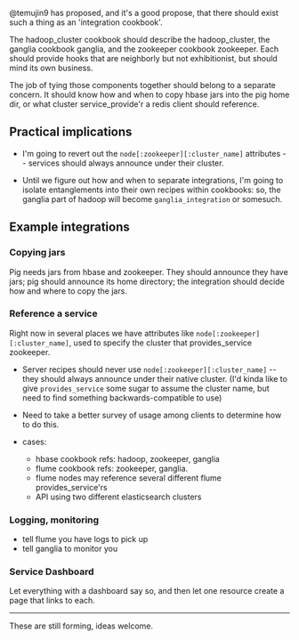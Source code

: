 @temujin9 has proposed, and it's a good propose, that there should exist such a thing as an 'integration cookbook'.

The hadoop_cluster cookbook should describe the hadoop_cluster, the ganglia cookbook ganglia, and the zookeeper cookbook zookeeper. Each should provide hooks that are neighborly but not exhibitionist, but should mind its own business.

The job of tying those components together should belong to a separate concern. It should know how and when to copy hbase jars into the pig home dir, or what cluster service_provide'r a redis client should reference.

## Practical implications

* I'm going to revert out the `node[:zookeeper][:cluster_name]` attributes -- services should always announce under their cluster.

* Until we figure out how and when to separate integrations, I'm going to isolate entanglements into their own recipes within cookbooks: so, the ganglia part of hadoop will become `ganglia_integration` or somesuch.

## Example integrations

### Copying jars

Pig needs jars from hbase and zookeeper.  They should announce they have jars; pig should announce its home directory;  the integration should decide how and where to copy the jars.

### Reference a service

Right now in several places we have attributes like `node[:zookeeper][:cluster_name]`, used to specify the cluster that provides_service zookeeper.

* Server recipes should never use `node[:zookeeper][:cluster_name]` -- they should always announce under their native cluster. (I'd kinda like to give `provides_service` some sugar to assume the cluster name, but need to find something backwards-compatible to use)

* Need to take a better survey of usage among clients to determine how to do this.

* cases:
  - hbase cookbook refs: hadoop, zookeeper, ganglia
  - flume cookbook refs: zookeeper, ganglia. 
  - flume nodes may reference several different flume provides_service'rs
  - API using two different elasticsearch clusters
  
### Logging, monitoring

* tell flume you have logs to pick up
* tell ganglia to monitor you

### Service Dashboard

Let everything with a dashboard say so, and then let one resource create a page that links to each.


________________________

These are still forming, ideas welcome.

